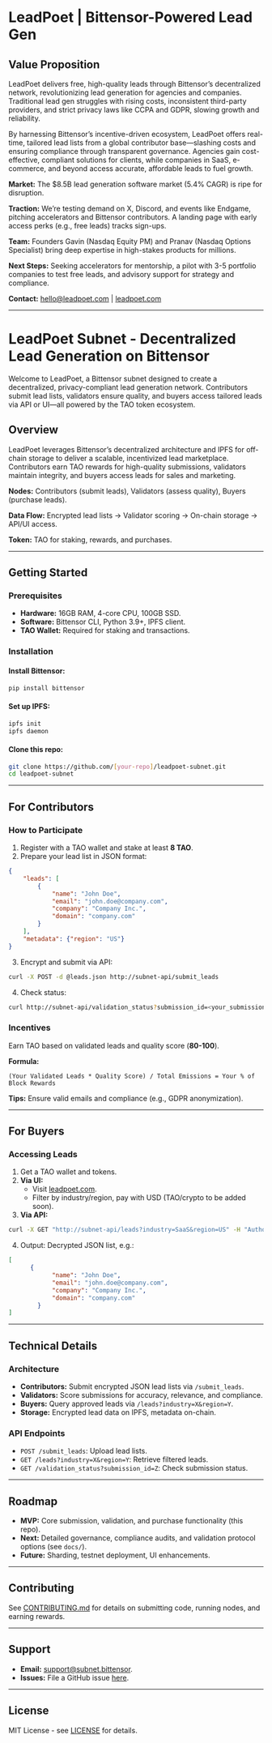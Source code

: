 # LeadPoet | Bittensor-Powered Lead Gen

## Value Proposition
LeadPoet delivers free, high-quality leads through Bittensor’s decentralized network, revolutionizing lead generation for agencies and companies. Traditional lead gen struggles with rising costs, inconsistent third-party providers, and strict privacy laws like CCPA and GDPR, slowing growth and reliability.

By harnessing Bittensor’s incentive-driven ecosystem, LeadPoet offers real-time, tailored lead lists from a global contributor base—slashing costs and ensuring compliance through transparent governance. Agencies gain cost-effective, compliant solutions for clients, while companies in SaaS, e-commerce, and beyond access accurate, affordable leads to fuel growth.

**Market:** The $8.5B lead generation software market (5.4% CAGR) is ripe for disruption.

**Traction:** We’re testing demand on X, Discord, and events like Endgame, pitching accelerators and Bittensor contributors. A landing page with early access perks (e.g., free leads) tracks sign-ups.

**Team:** Founders Gavin (Nasdaq Equity PM) and Pranav (Nasdaq Options Specialist) bring deep expertise in high-stakes products for millions.

**Next Steps:** Seeking accelerators for mentorship, a pilot with 3-5 portfolio companies to test free leads, and advisory support for strategy and compliance.

**Contact:** [hello@leadpoet.com](mailto:hello@leadpoet.com) | [leadpoet.com](https://leadpoet.com)

---

# LeadPoet Subnet - Decentralized Lead Generation on Bittensor

Welcome to LeadPoet, a Bittensor subnet designed to create a decentralized, privacy-compliant lead generation network. Contributors submit lead lists, validators ensure quality, and buyers access tailored leads via API or UI—all powered by the TAO token ecosystem.

## Overview
LeadPoet leverages Bittensor’s decentralized architecture and IPFS for off-chain storage to deliver a scalable, incentivized lead marketplace. Contributors earn TAO rewards for high-quality submissions, validators maintain integrity, and buyers access leads for sales and marketing.

**Nodes:** Contributors (submit leads), Validators (assess quality), Buyers (purchase leads).

**Data Flow:** Encrypted lead lists → Validator scoring → On-chain storage → API/UI access.

**Token:** TAO for staking, rewards, and purchases.

---

## Getting Started

### Prerequisites
- **Hardware:** 16GB RAM, 4-core CPU, 100GB SSD.
- **Software:** Bittensor CLI, Python 3.9+, IPFS client.
- **TAO Wallet:** Required for staking and transactions.

### Installation
#### Install Bittensor:
```bash
pip install bittensor
```

#### Set up IPFS:
```bash
ipfs init
ipfs daemon
```

#### Clone this repo:
```bash
git clone https://github.com/[your-repo]/leadpoet-subnet.git
cd leadpoet-subnet
```

---

## For Contributors

### How to Participate
1. Register with a TAO wallet and stake at least **8 TAO**.
2. Prepare your lead list in JSON format:
```json
{
    "leads": [
        {
            "name": "John Doe",
            "email": "john.doe@company.com",
            "company": "Company Inc.",
            "domain": "company.com"
        }
    ],
    "metadata": {"region": "US"}
}
```
3. Encrypt and submit via API:
```bash
curl -X POST -d @leads.json http://subnet-api/submit_leads
```
4. Check status:
```bash
curl http://subnet-api/validation_status?submission_id=<your_submission_id>
```

### Incentives
Earn TAO based on validated leads and quality score (**80-100**).

**Formula:**
```
(Your Validated Leads * Quality Score) / Total Emissions = Your % of Block Rewards
```

**Tips:** Ensure valid emails and compliance (e.g., GDPR anonymization).

---

## For Buyers

### Accessing Leads
1. Get a TAO wallet and tokens.
2. **Via UI:**
   - Visit [leadpoet.com](https://leadpoet.com).
   - Filter by industry/region, pay with USD (TAO/crypto to be added soon).
3. **Via API:**
```bash
curl -X GET "http://subnet-api/leads?industry=SaaS&region=US" -H "Authorization: Bearer <TAO_wallet_key>"
```
4. Output: Decrypted JSON list, e.g.:
```json
[
      {
            "name": "John Doe",
            "email": "john.doe@company.com",
            "company": "Company Inc.",
            "domain": "company.com"
        }
]
```

---

## Technical Details

### Architecture
- **Contributors:** Submit encrypted JSON lead lists via `/submit_leads`.
- **Validators:** Score submissions for accuracy, relevance, and compliance.
- **Buyers:** Query approved leads via `/leads?industry=X&region=Y`.
- **Storage:** Encrypted lead data on IPFS, metadata on-chain.

### API Endpoints
- `POST /submit_leads`: Upload lead lists.
- `GET /leads?industry=X&region=Y`: Retrieve filtered leads.
- `GET /validation_status?submission_id=Z`: Check submission status.

---

## Roadmap
- **MVP:** Core submission, validation, and purchase functionality (this repo).
- **Next:** Detailed governance, compliance audits, and validation protocol options (see `docs/`).
- **Future:** Sharding, testnet deployment, UI enhancements.

---

## Contributing
See [CONTRIBUTING.md](docs/CONTRIBUTING.md) for details on submitting code, running nodes, and earning rewards.

---

## Support
- **Email:** [support@subnet.bittensor](mailto:support@subnet.bittensor).
- **Issues:** File a GitHub issue [here](https://github.com/[your-repo]/issues).

---

## License
MIT License - see [LICENSE](LICENSE) for details.

